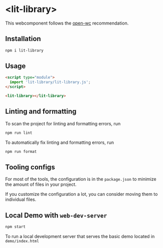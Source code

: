 # \<lit-library>

This webcomponent follows the [open-wc](https://github.com/open-wc/open-wc) recommendation.

## Installation

```bash
npm i lit-library
```

## Usage

```html
<script type="module">
  import 'lit-library/lit-library.js';
</script>

<lit-library></lit-library>
```

## Linting and formatting

To scan the project for linting and formatting errors, run

```bash
npm run lint
```

To automatically fix linting and formatting errors, run

```bash
npm run format
```


## Tooling configs

For most of the tools, the configuration is in the `package.json` to minimize the amount of files in your project.

If you customize the configuration a lot, you can consider moving them to individual files.

## Local Demo with `web-dev-server`

```bash
npm start
```

To run a local development server that serves the basic demo located in `demo/index.html`
